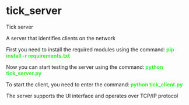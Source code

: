 # tick_server
Tick server
<p>A server that identifies clients on the network</p>
<p>First you need to install the required modules using the command:<b style="color:#37eb34"> pip install -r requirements.txt</b></p>
<p>Now you can start testing the server using the command:<b style="color:#37eb34"> python tick_server.py</b></p>
<p>To start the client, you need to enter the command:<b style="color:#37eb34"> python tick_client.py</b></p>
<p>The server supports the UI interface and operates over TCP/IP protocol</p>
